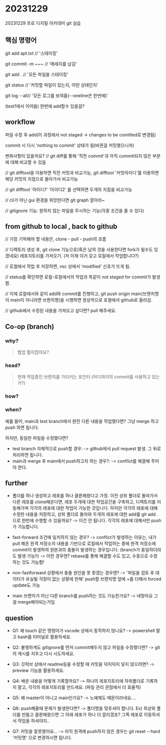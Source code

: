 # 20231229
20231229 프로 디지털 아카데미 git 실습

## 핵심 명령어

git add apt.txt // '스테이징' 

git commit -m ~~~ // '메세지를 남김' 

git add . // '모든 파일을 스테이징' 

git status // '커밋할 파일이 있는지, 어떤 상태인지' 

git log --all// '모든 로그를 보여줌(--oneline은 한번에)' 

(test1에서 이어옴) 한번에 add할수 있을걸? 

## workflow
파일 수정 후 add(이 과정에서 not staged -> changes to be comitted로 변경됨) 

commit 시 다시 'nothing to commit' 상태가 됨(바뀐걸 커밋했으니까) 

변화사항이 있을까요? // git diff를 통해 '직전 commit'과 아직 commit되지 않은 부분에 대해 비교할 수 있음 

// git difftool을 이용하면 직전 커밋과 비교가능, git difftool '커밋아이디'를 이용하면 해당 커밋의 지점으로 돌아가서 비교가능 

// git difftool '아이디1' '아이디2' 를 선택하면 두개의 지점을 비교가능 

// cli가 아닌 gui 환경을 희망한다면 git graph 깔아라~ 

// gitignore 기능: 원하지 않는 파일을 무시하는 기능(각종 조건을 줄 수 있다) 

## from github to local , back to github

// 가장 기억해야 할 내용은, clone - pull - push의 흐름

// 디렉토리 생성 후, git clone 기능으로(혹은 남의 것을 사용한다면 fork가 될수도 있겠네요) 레포지토리를 가져오기. (저 이제 이거 갖고 로컬에서 작업합니다?)

// 로컬에서 작업 후 저장하면, vsc 상에서 'modified' 신호가 뜨게 됨.

// status를 확인하면 로컬-로컬에서의 작업과 똑같이 not staged for commit가 발생함.

// 이제 로컬에서와 같이 add와 commit를 진행하고, git push origin main(브랜치명이 main이 아니라면 브랜치명)을 시행하면 정상적으로 로컬에서 github로 올라감.

// github에서 수정된 내용을 가져오고 싶다면? pull 해주세요. 

## Co-op (branch)

### why?
> 협업 툴이잖아요? 

### head?
> 현재 작업중인 브랜치를 가리키는 포인터 (어디까지의 commit를 사용하고 있는가?)

### how?

### when?
예를 들어, main과 test branch에서 완전 다른 내용을 작업했다면?
그냥 merge 하고 push 하면 됩니다.

하지만, 동일한 파일을 수정했다면?
* test branch 자체적으로 push할 경우:
  -> github에서 pull request 발생. 그 뒤로 처리하면 됩니다.
* main과 merge 후 main에서 push하고자 하는 경우?:
  -> conflict를 해결해 주어야 한다.


## further

* 폴더를 하나 생성하고 레포를 하나 클론해왔다고 가정.
이전 상위 폴더로 돌아가서 다른 레포를 clone해온다면, 레포 두개에 대한 작업공간을 구축하고, 디렉토리를 이동해가며 각각의 레포에 대한 작업이 가능한 것입니다.
하지만 각각의 레포에 대해 수정한 내용을 저장하고, 상위 폴더로 돌아와 두개의 레포에 대한 add를
git add .으로 한번에 수행할 수 있을까요?
  -> 이건 안 됩니다. 각각의 레포에 대해서만 push가 가능합니다.

* fast-forward 조건에 일치하지 않는 경우?
  -> conflict가 발생하는 이유는, 내가 pull 해온 원격 저장소의 내용을 기반으로 로컬에서 작업하는 중에
  원격 저장소에 commit이 발생하여 원본과의 충돌이 발생하는 경우입니다. (branch가 동일하더라도 발생 가능!!)
    -> 이런 경우엔? rebase를 통해 해결할 수도 있고, 수동으로 수정하는 것도 가능함!

* non-fastforward 상황에서 충돌 원인을 못 찾겠는 경우엔?
  -> '파일을 검토 후 데이터가 유실될 걱정이 없는 상황에 한해' push할 브랜치명 앞에 +를 더해서 forced update도 가능

* main 브랜치가 아닌 다른 branch를 push하는 것도 가능한가요?
  -> 네맞아요 그걸 merge해야되는거임

## question

* Q1: 왜 touch 같은 명령어가 vscode 상에서 동작하지 않나요? 
  -> powershell 말고 bash를 터미널로 활용하세요.

* Q2: 불행하게도 gitignore를 먼저 commit해두지 않고 파일을 수정했다면? 
  -> git의 캐시를 지우고 다시 시도하세요.

* Q3: 깃허브 상에서 readme등을 수정할 때 커밋을 덕지덕지 넣지 않으려면?
  -> preview 기능을 활용하세요.

* Q4: 배운 내용을 어떻게 기록할까요?
  -> 하나의 레포지토리에 하위폴더로 기록하지 말고, 각각의 레포지토리를 만드세요. (파일 관리 관점에서 더 효율적)

* Q5: 왜 master이 아니고 main인가요?
  -> 노예제도 때문이라네요....

* Q6: push해올때 문제가 발생한다면?
  -> 폴더명을 맞추셔야 합니다.
  Ex) 최상위 폴더를 만들고 클론해왔으면 그 아래 레포가 하나 더 깔리겠죠?
  그쪽 레포로 이동하셔서 작업을 하셔야지..

* Q7: 커밋을 잘못했어요...
  -> 아직 원격에 push하지 않은 경우는 git reset --hard '커밋명' 으로 변경하시면 됩니다.
